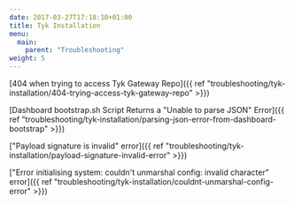 ```yaml
---
date: 2017-03-27T17:18:10+01:00
title: Tyk Installation
menu:
  main:
    parent: "Troubleshooting"
weight: 5
---
```


[404 when trying to access Tyk Gateway Repo]({{ ref "troubleshooting/tyk-installation/404-trying-access-tyk-gateway-repo" >}})

[Dashboard bootstrap.sh Script Returns a "Unable to parse JSON" Error]({{ ref "troubleshooting/tyk-installation/parsing-json-error-from-dashboard-bootstrap" >}})

["Payload signature is invalid" error]({{ ref "troubleshooting/tyk-installation/payload-signature-invalid-error" >}})

["Error initialising system: couldn't unmarshal config: invalid character" error]({{ ref "troubleshooting/tyk-installation/couldnt-unmarshal-config-error" >}})




